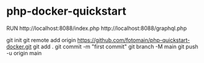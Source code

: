 # php-docker-quickstart

RUN
http://localhost:8088/index.php
http://localhost:8088/graphql.php


git init
git remote add origin https://github.com/fotomain/php-quickstart-docker.git
git add .
git commit -m "first commit"
git branch -M main
git push -u origin main
